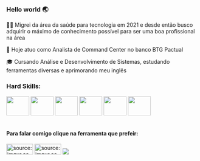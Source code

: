 ### <h3> Hello world 🌏 </h3>

👩🏾 Migrei da área da saúde para tecnologia em 2021 e desde então busco adquirir o máximo de conhecimento possível para ser uma boa profissional na área 

🪪 Hoje atuo como Analista de Command Center no banco BTG Pactual

🎓 Cursando Análise e Desenvolvimento de Sistemas, estudando ferramentas diversas e aprimorando meu inglês
<br>
<div>
  <h3>Hard Skills:</h3>
  <img height="50" width="60" src="https://cdn.jsdelivr.net/gh/devicons/devicon/icons/java/java-original-wordmark.svg" />
  <img height="50" width="60" src="https://cdn.jsdelivr.net/gh/devicons/devicon/icons/spring/spring-original.svg" />
  <img height="50" width="60" src="https://cdn.jsdelivr.net/gh/devicons/devicon/icons/html5/html5-original.svg" />
  <img height="50" width="60" src="https://cdn.jsdelivr.net/gh/devicons/devicon/icons/css3/css3-original.svg" />
  <img height="50" width="60" src="https://cdn.jsdelivr.net/gh/devicons/devicon/icons/bootstrap/bootstrap-plain.svg" />
  <img height="50" width="60" src="https://cdn.jsdelivr.net/gh/devicons/devicon/icons/postgresql/postgresql-original-wordmark.svg" />
</div>
<br>
<div> 
<h4>Para falar comigo clique na ferramenta que prefeir:</h4>
<a href="http://wa.me/5511958113598"><img height="28" width="70" src="https://i.imgur.com/7ApdnQT.png" title="source: imgur.com" /></a>
<a href="mailto:dleitedias@gmail.com"><img height="28" width="70" src="https://i.imgur.com/alqa5TY.png" title="source: imgur.com" /></a>
<a href="https://www.linkedin.com/in/deborah-leite/"><img src="https://img.shields.io/badge/LinkedIn-0077B5?style=for-the-badge&logo=linkedin&logoColor=white"></a>
</div>
